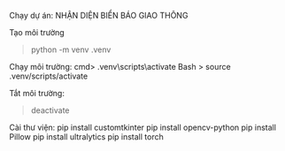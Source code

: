 Chạy dự án:  NHẬN DIỆN BIỂN BÁO GIAO THÔNG

Tạo môi trường
> python -m venv .venv

Chạy môi trường:
cmd> .venv\scripts\activate
Bash > source .venv/scripts/activate

Tắt môi trường:
> deactivate

Cài thư viện:
pip install customtkinter
pip install opencv-python
pip install Pillow
pip install ultralytics
pip install torch
